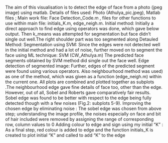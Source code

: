 The aim of this visualisation is to detect the edge of face from a photo (jpeg image) using matlab. 
Details of files used: Photo (Athulya_pic.jpeg), Matlab files ; Main work file: Face Detection_Code.m , files for other functions to use within main file: initials_K.m, edge_neigh.m.
Initial method: Initially a direct approach to find edge using operators was done, which gave below output.
Then k_means was attempted for segmentation but face didn’t single out well.The right shoulder part was too segmented along
Detauled Method:
Segmentation using SVM: Since the edges were not detected well in the initial method and had a lot of noise, further moved on to segment the face using ML technique: SVM (CW_Athulya.m) The predicted face segments obtained by SVM method did single out the face well.
Edge detection of segmented image: Further, edges of the predicted segment were found using various operators. Also neighbourhood method was used) as one of the method, which was given as a function (edge_neigh.m) within the current one. All plots are combined and plotted together as subplots .The neighbourhood edge gave fine details of face too, other than the edge. However, out of all, Sobel and Roberts gave comparatively fair results. Sobel edge was found to be better with respect to the edge being fully detected though with a few noises (Fig.2: subplots 5-9).
Improving the chosen edge by eliminating noise : The sobel edge was chosen from above step; understanding the image profile, the noises especially on face and bit of hair included were removed by assigning the range of corresponding row, column values to 0
Adding colour to edge and sign using my initial “K” : As a final step, red colour is added to edge and the function initials_K is created to plot initial “K” and called to add “K” to the edge

